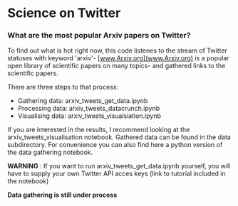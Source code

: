 # Science on Twitter
### What are the most popular Arxiv papers on Twitter? 

To find out what is hot right now, this code listenes to the stream of Twitter statuses with keyword 'arxiv'- [www.Arxiv.org](www.Arxiv.org) is a popular open library of scientific papers on many topics- and gathered links to the scientific papers.

There are three steps to that process:
 - Gathering data: arxiv_tweets_get_data.ipynb
 - Processing data: arxiv_tweets_datacrunch.ipynb
 - Visualising data: arxiv_tweets_visualsiation.ipynb

If you are interested in the results, I recommend looking at the arxiv_tweets_visualisation notebook. Gathered data can be found in the data subdirectory. For convenience you can also find here a python version of the data gathering notebook.

**WARNING** : If you want to run arxiv_tweets_get_data.ipynb yourself, you will have to supply your own Twitter API acces keys (link to tutorial included in the notebook)

**Data gathering is still under process**
